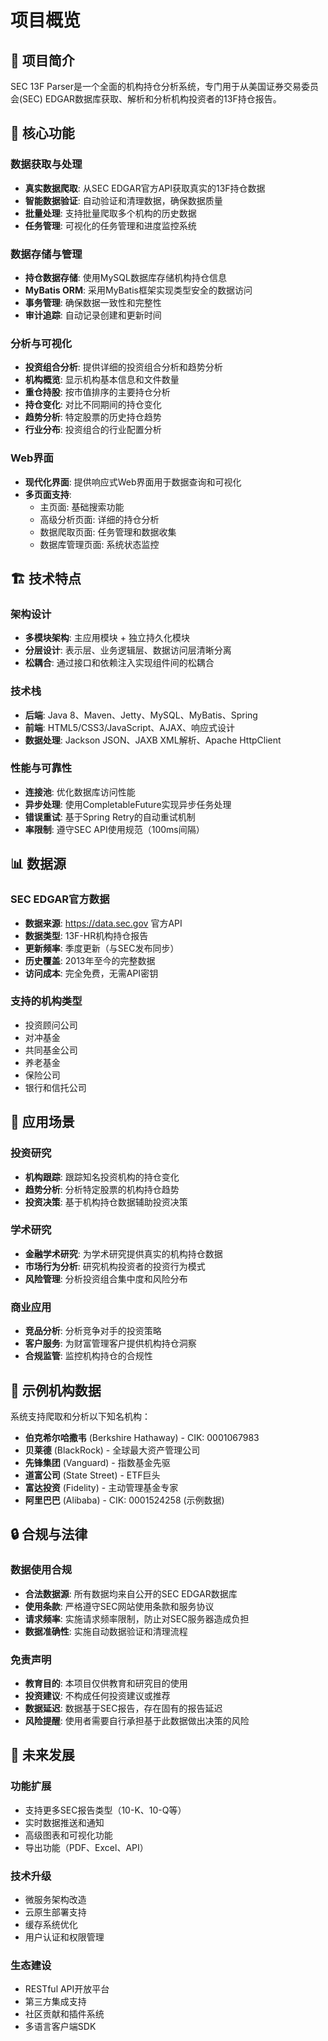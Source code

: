 # 项目概览

## 🎯 项目简介

SEC 13F Parser是一个全面的机构持仓分析系统，专门用于从美国证券交易委员会(SEC) EDGAR数据库获取、解析和分析机构投资者的13F持仓报告。

## 🌟 核心功能

### 数据获取与处理
- **真实数据爬取**: 从SEC EDGAR官方API获取真实的13F持仓数据
- **智能数据验证**: 自动验证和清理数据，确保数据质量
- **批量处理**: 支持批量爬取多个机构的历史数据
- **任务管理**: 可视化的任务管理和进度监控系统

### 数据存储与管理
- **持仓数据存储**: 使用MySQL数据库存储机构持仓信息
- **MyBatis ORM**: 采用MyBatis框架实现类型安全的数据访问
- **事务管理**: 确保数据一致性和完整性
- **审计追踪**: 自动记录创建和更新时间

### 分析与可视化
- **投资组合分析**: 提供详细的投资组合分析和趋势分析
- **机构概览**: 显示机构基本信息和文件数量
- **重仓持股**: 按市值排序的主要持仓分析
- **持仓变化**: 对比不同期间的持仓变化
- **趋势分析**: 特定股票的历史持仓趋势
- **行业分布**: 投资组合的行业配置分析

### Web界面
- **现代化界面**: 提供响应式Web界面用于数据查询和可视化
- **多页面支持**: 
  - 主页面: 基础搜索功能
  - 高级分析页面: 详细的持仓分析
  - 数据爬取页面: 任务管理和数据收集
  - 数据库管理页面: 系统状态监控

## 🏗️ 技术特点

### 架构设计
- **多模块架构**: 主应用模块 + 独立持久化模块
- **分层设计**: 表示层、业务逻辑层、数据访问层清晰分离
- **松耦合**: 通过接口和依赖注入实现组件间的松耦合

### 技术栈
- **后端**: Java 8、Maven、Jetty、MySQL、MyBatis、Spring
- **前端**: HTML5/CSS3/JavaScript、AJAX、响应式设计
- **数据处理**: Jackson JSON、JAXB XML解析、Apache HttpClient

### 性能与可靠性
- **连接池**: 优化数据库访问性能
- **异步处理**: 使用CompletableFuture实现异步任务处理
- **错误重试**: 基于Spring Retry的自动重试机制
- **率限制**: 遵守SEC API使用规范（100ms间隔）

## 📊 数据源

### SEC EDGAR官方数据
- **数据来源**: https://data.sec.gov 官方API
- **数据类型**: 13F-HR机构持仓报告
- **更新频率**: 季度更新（与SEC发布同步）
- **历史覆盖**: 2013年至今的完整数据
- **访问成本**: 完全免费，无需API密钥

### 支持的机构类型
- 投资顾问公司
- 对冲基金
- 共同基金公司
- 养老基金
- 保险公司
- 银行和信托公司

## 🎯 应用场景

### 投资研究
- **机构跟踪**: 跟踪知名投资机构的持仓变化
- **趋势分析**: 分析特定股票的机构持仓趋势
- **投资决策**: 基于机构持仓数据辅助投资决策

### 学术研究
- **金融学术研究**: 为学术研究提供真实的机构持仓数据
- **市场行为分析**: 研究机构投资者的投资行为模式
- **风险管理**: 分析投资组合集中度和风险分布

### 商业应用
- **竞品分析**: 分析竞争对手的投资策略
- **客户服务**: 为财富管理客户提供机构持仓洞察
- **合规监管**: 监控机构持仓的合规性

## 🏢 示例机构数据

系统支持爬取和分析以下知名机构：
- **伯克希尔哈撒韦** (Berkshire Hathaway) - CIK: 0001067983
- **贝莱德** (BlackRock) - 全球最大资产管理公司
- **先锋集团** (Vanguard) - 指数基金先驱
- **道富公司** (State Street) - ETF巨头
- **富达投资** (Fidelity) - 主动管理基金专家
- **阿里巴巴** (Alibaba) - CIK: 0001524258 (示例数据)

## 🔒 合规与法律

### 数据使用合规
- **合法数据源**: 所有数据均来自公开的SEC EDGAR数据库
- **使用条款**: 严格遵守SEC网站使用条款和服务协议
- **请求频率**: 实施请求频率限制，防止对SEC服务器造成负担
- **数据准确性**: 实施自动数据验证和清理流程

### 免责声明
- **教育目的**: 本项目仅供教育和研究目的使用
- **投资建议**: 不构成任何投资建议或推荐
- **数据延迟**: 数据基于SEC报告，存在固有的报告延迟
- **风险提醒**: 使用者需要自行承担基于此数据做出决策的风险

## 🚀 未来发展

### 功能扩展
- 支持更多SEC报告类型（10-K、10-Q等）
- 实时数据推送和通知
- 高级图表和可视化功能
- 导出功能（PDF、Excel、API）

### 技术升级
- 微服务架构改造
- 云原生部署支持
- 缓存系统优化
- 用户认证和权限管理

### 生态建设
- RESTful API开放平台
- 第三方集成支持
- 社区贡献和插件系统
- 多语言客户端SDK